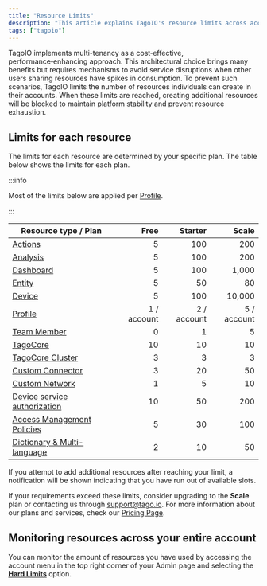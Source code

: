 ```yaml
---
title: "Resource Limits"
description: "This article explains TagoIO's resource limits across account plans and lists the per-plan limits for common resource types, noting that most limits apply per Profile."
tags: ["tagoio"]
---
```


TagoIO implements multi-tenancy as a cost‑effective, performance‑enhancing
approach. This architectural choice brings many benefits but requires mechanisms
to avoid service disruptions when other users sharing resources have spikes in
consumption. To prevent such scenarios, TagoIO limits the number of resources
individuals can create in their accounts. When these limits are reached,
creating additional resources will be blocked to maintain platform stability and
prevent resource exhaustion.

## Limits for each resource

The limits for each resource are determined by your specific plan. The table
below shows the limits for each plan.

:::info

Most of the limits below are applied per [Profile](/docs/tagoio/profiles).

:::

| Resource type / Plan                                                                  |        Free |     Starter |       Scale |
| ------------------------------------------------------------------------------------- | ----------: | ----------: | ----------: |
| [Actions](/docs/tagoio/actions/)                                                      |           5 |         100 |         200 |
| [Analysis](/docs/tagoio/analysis/)                                                    |           5 |         100 |         200 |
| [Dashboard](/docs/tagoio/dashboards/creating-dashboard-tabs.md)                       |           5 |         100 |       1,000 |
| [Entity](/docs/tagoio/getting-started/entities.md)                                    |           5 |          50 |          80 |
| [Device](/docs/tagoio/devices/)                                                       |           5 |         100 |      10,000 |
| [Profile](/docs/tagoio/profiles)                                                      | 1 / account | 2 / account | 5 / account |
| [Team Member](/docs/tagoio/profiles/team-management-sharing-your-profile.md)          |           0 |           1 |           5 |
| [TagoCore](https://tagocore.com/)                                                     |          10 |          10 |          10 |
| [TagoCore Cluster](https://tagocore.com/)                                             |           3 |           3 |           3 |
| [Custom Connector](/docs/tagoio/devices/payload-parser/connector/connector-overview.md)                                      |           3 |          20 |          50 |
| [Custom Network](/docs/tagoio/integrations/general/creating-a-network-integration.md) |           1 |           5 |          10 |
| [Device service authorization](/docs/tagoio/integrations/general/authorization.md)    |          10 |          50 |         200 |
| [Access Management Policies](/docs/tagoio/tagorun/access-management/)                 |           5 |          30 |         100 |
| [Dictionary & Multi-language](/docs/tagoio/tagorun/getting-started/dictionaries.md)   |           2 |          10 |          50 |

If you attempt to add additional resources after reaching your limit, a
notification will be shown indicating that you have run out of available slots.

If your requirements exceed these limits, consider upgrading to the **Scale**
plan or contacting us through support@tago.io. For more information about our
plans and services, check our [Pricing Page](https://tago.io/pricing).

## Monitoring resources across your entire account

You can monitor the amount of resources you have used by accessing the account
menu in the top right corner of your Admin page and selecting the
**[Hard Limits](https://admin.tago.io/limits/hard)** option.
